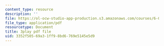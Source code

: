 ```yaml
---
content_type: resource
description: ''
file: https://ol-ocw-studio-app-production.s3.amazonaws.com/courses/6-004-computation-structures-spring-2017/3352f50569a31ff98bd6769e5145e5d9_CDUH8T6Yg8A.pdf
file_type: application/pdf
resourcetype: Document
title: 3play pdf file
uid: 3352f505-69a3-1ff9-8bd6-769e5145e5d9
---
```

